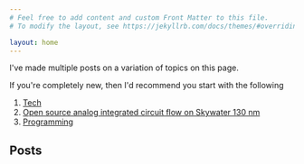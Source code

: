 ```yaml
---
# Feel free to add content and custom Front Matter to this file.
# To modify the layout, see https://jekyllrb.com/docs/themes/#overriding-theme-defaults

layout: home
---
```



I've made multiple posts on a variation of topics on this page.

If you're completely new, then I'd recommend you start with the following

1. [Tech](tech)
1. [Open source analog integrated circuit flow on Skywater 130 nm](tutorial)
1. [Programming](programming)


## Posts
